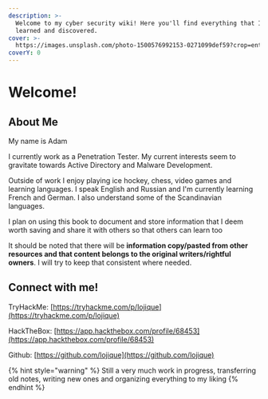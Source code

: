 ```yaml
---
description: >-
  Welcome to my cyber security wiki! Here you'll find everything that I've
  learned and discovered.
cover: >-
  https://images.unsplash.com/photo-1500576992153-0271099def59?crop=entropy&cs=tinysrgb&fm=jpg&ixid=MnwxOTcwMjR8MHwxfHNlYXJjaHwxfHxoZWxsb3xlbnwwfHx8fDE2NTkyMTQ5NDg&ixlib=rb-1.2.1&q=80
coverY: 0
---
```


# Welcome!

## About Me

My name is Adam

I currently work as a Penetration Tester. My current interests seem to gravitate towards Active Directory and Malware Development.

Outside of work I enjoy playing ice hockey, chess, video games and learning languages. I speak English and Russian and I'm currently learning French and German. I also understand some of the Scandinavian languages.

I plan on using this book to document and store information that I deem worth saving and share it with others so that others can learn too

It should be noted that there will be **information copy/pasted from other resources and that content belongs to the original writers/rightful owners**. I will try to keep that consistent where needed.

## Connect with me!

TryHackMe: [https://tryhackme.com/p/lojique](https://tryhackme.com/p/lojique)

HackTheBox: [https://app.hackthebox.com/profile/68453](https://app.hackthebox.com/profile/68453)

Github: [https://github.com/lojique](https://github.com/lojique)

{% hint style="warning" %}
Still a very much work in progress, transferring old notes, writing new ones and organizing everything to my liking
{% endhint %}
